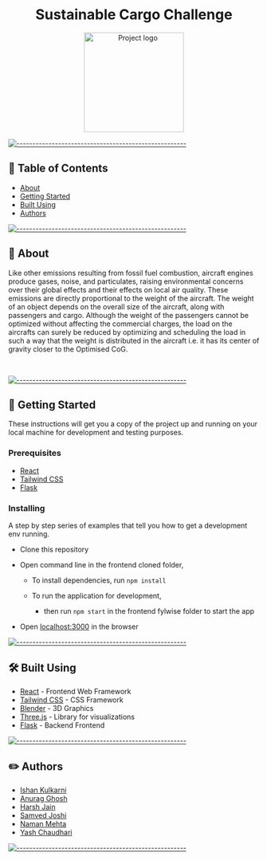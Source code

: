 <h1 align="center">Sustainable Cargo Challenge</h1>

<p align="center">
<a href="https://github.com/Team-Hackerman/Flywise"><img width=200px src=""  alt="Project logo"/></a></a>
 
</p>

[![-----------------------------------------------------](https://raw.githubusercontent.com/andreasbm/readme/master/assets/lines/colored.png)](#-table-of-contents)

## 📝 Table of Contents

- [About](#about)
- [Getting Started ](#getting_started)
- [Built Using](#built_using)
- [Authors](#authors)

[![-----------------------------------------------------](https://raw.githubusercontent.com/andreasbm/readme/master/assets/lines/colored.png)](#-about-a-name--abouta)

## 🧐 About <a name = "about"></a>

Like other emissions resulting from fossil fuel combustion, aircraft engines produce gases, noise, and particulates, raising environmental concerns over their global effects and their effects on local air quality. These emissions are directly proportional to the weight of the aircraft. The weight of an object depends on the overall size of the aircraft, along with passengers and cargo. Although the weight of the passengers cannot be optimized without affecting the commercial charges, the load on the aircrafts can surely be reduced by optimizing and scheduling  the load in such a way  that  the weight is  distributed  in the aircraft i.e.  it has its center of gravity  closer to the Optimised CoG. 

<br/>

[![-----------------------------------------------------](https://raw.githubusercontent.com/andreasbm/readme/master/assets/lines/colored.png)](#-getting-started-a-name--getting_starteda)

## 🏁 Getting Started <a name = "getting_started"></a>

These instructions will get you a copy of the project up and running on your local machine for development and testing purposes.

### Prerequisites

- [React](https://reactjs.org/)
- [Tailwind CSS](https://tailwindcss.com/)
- [Flask](https://flask.palletsprojects.com/en/2.2.x/)

### Installing

A step by step series of examples that tell you how to get a development env running.

- Clone this repository
- Open command line in the frontend cloned folder,

  - To install dependencies, run `npm install`

  - To run the application for development,

    - then run `npm start` in the frontend fylwise folder to start the app

- Open [localhost:3000](localhost:3000) in the browser

[![-----------------------------------------------------](https://raw.githubusercontent.com/andreasbm/readme/master/assets/lines/colored.png)](#-built-using-a-name--built_usinga)

## :hammer_and_wrench: Built Using <a name = "built_using"></a>

- [React](https://reactjs.org/) - Frontend Web Framework
- [Tailwind CSS](https://tailwindcss.com/) - CSS Framework
- [Blender]() - 3D Graphics
- [Three.js](https://github.com/DomParfitt/graphviz-react#readme) - Library for visualizations
- [Flask](https://flask.palletsprojects.com/en/2.2.x/) - Backend Frontend

[![-----------------------------------------------------](https://raw.githubusercontent.com/andreasbm/readme/master/assets/lines/colored.png)](#-authors-a-name--authorsa)

## :pencil2: Authors <a name="authors"></a>

- [Ishan Kulkarni](https://www.linkedin.com/in/anurag-g-a01531198)
- [Anurag Ghosh](https://www.linkedin.com/in/kulkarniishan)
- [Harsh Jain](https://github.com/harsh3401)
- [Samved Joshi](https://github.com/samvedjoshi)
- [Naman Mehta](https://github.com/shadyskies)
- [Yash Chaudhari](https://github.com/YashChaudhari241)

[![-----------------------------------------------------](https://raw.githubusercontent.com/andreasbm/readme/master/assets/lines/colored.png)](#-built-using-a-name--built_usinga)

